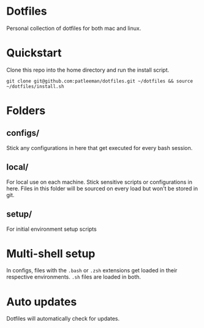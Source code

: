 # Dotfiles

Personal collection of dotfiles for both mac and linux.

# Quickstart

Clone this repo into the home directory and run the install script.

```
git clone git@github.com:patleeman/dotfiles.git ~/dotfiles && source ~/dotfiles/install.sh
```

# Folders

## configs/

Stick any configurations in here that get executed for every bash session.

## local/

For local use on each machine. Stick sensitive scripts or configurations in here. Files in this folder will be sourced on every load but won't be stored in git.

## setup/

For initial environment setup scripts

# Multi-shell setup

In configs, files with the `.bash` or `.zsh` extensions get loaded in their respective environments. `.sh` files are loaded in both.

# Auto updates

Dotfiles will automatically check for updates.
